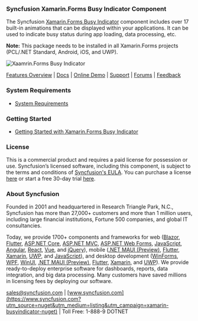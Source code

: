 ### Syncfusion Xamarin.Forms Busy Indicator Component
The Syncfusion [Xamarin.Forms Busy Indicator](https://www.syncfusion.com/xamarin-ui-controls/xamarin-busy-indicator?utm_source=nuget&utm_medium=listing&utm_campaign=xamarin-busyindicator-nuget) component includes over 17 built-in animations that can be displayed within your applications. It can be used to indicate busy status during app loading, data processing, etc.

**Note:** This package needs to be installed in all Xamarin.Forms projects (PCL/.NET Standard, Android, iOS, and UWP).

![Xaamrin.Forms Busy Indicator](https://cdn.syncfusion.com/nuget-readme/xamarin/xamarin_forms_busyindicator.png)

[Features Overview](https://www.syncfusion.com/xamarin-ui-controls/xamarin-busy-indicator?utm_source=nuget&utm_medium=listing&utm_campaign=xamarin-busyindicator-nuget) | [Docs](https://help.syncfusion.com/xamarin/busy-indicator/getting-started?utm_source=nuget&utm_medium=listing&utm_campaign=xamarin-busyindicator-nuget) | [Online Demo](https://github.com/syncfusion/xamarin-demos?utm_source=nuget&utm_medium=listing&utm_campaign=xamarin-busyindicator-nuget) | [Support](https://www.syncfusion.com/support/directtrac/incidents/newincident?utm_source=nuget&utm_medium=listing&utm_campaign=xamarin-busyindicator-nuget) | [Forums](https://www.syncfusion.com/forums/xamarin.forms?utm_source=nuget&utm_medium=listing&utm_campaign=xamarin-busyindicator-nuget) | [Feedback](https://www.syncfusion.com/feedback/xamarin-forms?utm_source=nuget&utm_medium=listing&utm_campaign=xamarin-busyindicator-nuget)

### System Requirements

* [System Requirements](https://help.syncfusion.com/xamarin/installation/system-requirements?utm_source=nuget&utm_medium=listing&utm_campaign=xamarin-busyindicator-nuget)

### Getting Started

* [Getting Started with Xamarin.Forms Busy Indicator](https://help.syncfusion.com/xamarin/busy-indicator/getting-started?utm_source=nuget&utm_medium=listing&utm_campaign=xamarin-busyindicator-nuget)

### License

This is a commercial product and requires a paid license for possession or use. Syncfusion’s licensed software, including this component, is subject to the terms and conditions of [Syncfusion's EULA](https://www.syncfusion.com/eula/es/?utm_source=nuget&utm_medium=listing&utm_campaign=xamarin-busyindicator-nuget). You can purchase a license [here](https://www.syncfusion.com/sales/products?utm_source=nuget&utm_medium=listing&utm_campaign=xamarin-busyindicator-nuget) or start a free 30-day trial [here](https://www.syncfusion.com/account/manage-trials/start-trials?utm_source=nuget&utm_medium=listing&utm_campaign=xamarin-busyindicator-nuget).

### About Syncfusion

Founded in 2001 and headquartered in Research Triangle Park, N.C., Syncfusion has more than 27,000+ customers and more than 1 million users, including large financial institutions, Fortune 500 companies, and global IT consultancies.
 
Today, we provide 1700+ components and frameworks for web ([Blazor](https://www.syncfusion.com/blazor-components?utm_source=nuget&utm_medium=listing&utm_campaign=xamarin-busyindicator-nuget), [Flutter](https://www.syncfusion.com/flutter-widgets?utm_source=nuget&utm_medium=listing&utm_campaign=xamarin-busyindicator-nuget), [ASP.NET Core](https://www.syncfusion.com/aspnet-core-ui-controls?utm_source=nuget&utm_medium=listing&utm_campaign=xamarin-busyindicator-nuget), [ASP.NET MVC](https://www.syncfusion.com/aspnet-mvc-ui-controls?utm_source=nuget&utm_medium=listing&utm_campaign=xamarin-busyindicator-nuget), [ASP.NET Web Forms](https://www.syncfusion.com/jquery/aspnet-webforms-ui-controls?utm_source=nuget&utm_medium=listing&utm_campaign=xamarin-busyindicator-nuget), [JavaScript](https://www.syncfusion.com/javascript-ui-controls?utm_source=nuget&utm_medium=listing&utm_campaign=xamarin-busyindicator-nuget), [Angular](https://www.syncfusion.com/angular-ui-components?utm_source=nuget&utm_medium=listing&utm_campaign=xamarin-busyindicator-nuget), [React](https://www.syncfusion.com/react-ui-components?utm_source=nuget&utm_medium=listing&utm_campaign=xamarin-busyindicator-nuget), [Vue](https://www.syncfusion.com/vue-ui-components?utm_source=nuget&utm_medium=listing&utm_campaign=xamarin-busyindicator-nuget), and [jQuery](https://www.syncfusion.com/jquery-ui-widgets?utm_source=nuget&utm_medium=listing&utm_campaign=xamarin-busyindicator-nuget)), mobile ([.NET MAUI (Preview)](https://www.syncfusion.com/maui-controls?utm_source=nuget&utm_medium=listing&utm_campaign=xamarin-busyindicator-nuget), [Flutter](https://www.syncfusion.com/flutter-widgets?utm_source=nuget&utm_medium=listing&utm_campaign=xamarin-busyindicator-nuget), [Xamarin](https://www.syncfusion.com/xamarin-ui-controls?utm_source=nuget&utm_medium=listing&utm_campaign=xamarin-busyindicator-nuget), [UWP](https://www.syncfusion.com/uwp-ui-controls?utm_source=nuget&utm_medium=listing&utm_campaign=xamarin-busyindicator-nuget), and [JavaScript](https://www.syncfusion.com/javascript-ui-controls?utm_source=nuget&utm_medium=listing&utm_campaign=xamarin-busyindicator-nuget)), and desktop development ([WinForms](https://www.syncfusion.com/winforms-ui-controls?utm_source=nuget&utm_medium=listing&utm_campaign=xamarin-busyindicator-nuget), [WPF](https://www.syncfusion.com/wpf-controls?utm_source=nuget&utm_medium=listing&utm_campaign=xamarin-busyindicator-nuget), [WinUI](https://www.syncfusion.com/winui-controls?utm_source=nuget&utm_medium=listing&utm_campaign=xamarin-busyindicator-nuget), [.NET MAUI (Preview)](https://www.syncfusion.com/maui-controls?utm_source=nuget&utm_medium=listing&utm_campaign=xamarin-busyindicator-nuget), [Flutter](https://www.syncfusion.com/flutter-widgets?utm_source=nuget&utm_medium=listing&utm_campaign=xamarin-busyindicator-nuget), [Xamarin](https://www.syncfusion.com/xamarin-ui-controls?utm_source=nuget&utm_medium=listing&utm_campaign=xamarin-busyindicator-nuget), and [UWP](https://www.syncfusion.com/uwp-ui-controls?utm_source=nuget&utm_medium=listing&utm_campaign=xamarin-busyindicator-nuget)). We provide ready-to-deploy enterprise software for dashboards, reports, data integration, and big data processing. Many customers have saved millions in licensing fees by deploying our software.

[sales@syncfusion.com](mailto:sales@syncfusion.com?Subject=Syncfusion%20Xamarin.Forms%20BusyIndicator-%20NuGet) | [www.syncfusion.com](https://www.syncfusion.com?utm_source=nuget&utm_medium=listing&utm_campaign=xamarin-busyindicator-nuget) | Toll Free: 1-888-9 DOTNET


     